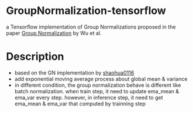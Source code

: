 # GroupNormalization-tensorflow
a Tensorflow implementation of Group Normalizations  proposed in the paper [Group Normalization](https://arxiv.org/abs/1803.08494) by Wu et al.

# Description
- based on the GN implementation by [shaohua0116](https://github.com/shaohua0116/Group-Normalization-Tensorflow)
- add exponential moving average process about global mean & variance
- in different condition, the group normalization behave is different like batch normalization. when train step, it need to update ema_mean & ema_var every step. however, in inference step, it need to get ema_mean & ema_var that computed by trainning step
